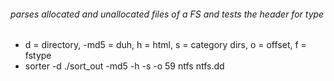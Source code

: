 ###### parses allocated and unallocated files of a FS and tests the header for type
* d = directory, -md5 = duh, h = html, s = category dirs, o = offset, f = fstype
* sorter -d ./sort_out -md5 -h -s -o 59 ntfs ntfs.dd
